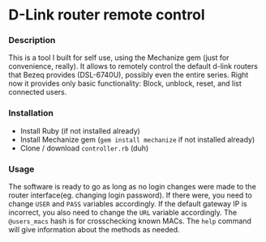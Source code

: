 # D-Link router remote control

### Description
This is a tool I built for self use, using the Mechanize gem (just for convenience, really).
It allows to remotely control the default d-link routers that Bezeq provides (DSL-6740U), possibly even the entire series.
Right now it provides only basic functionality: Block, unblock, reset, and list connected users.

### Installation
* Install Ruby (if not installed already)
* Install Mechanize gem (`gem install mechanize` if not installed already)
* Clone / download `controller.rb` (duh)

### Usage
The software is ready to go as long as no login changes were made to the router interface(eg. changing login password).
If there were, you need to change `USER` and `PASS` variables accordingly.
If the default gateway IP is incorrect, you also need to change the `URL` variable accordingly.
The `@users_macs` hash is for crosschecking known MACs.
The `help` command will give information about the methods as needed.
